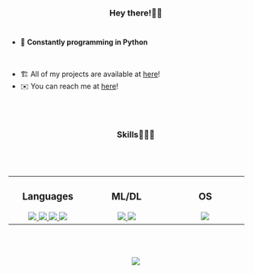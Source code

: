 ### <div align="center">Hey there!👋🏻</div>

#

- 🐍 **Constantly programming in Python**
<br>

- 🏗 All of my projects are available at [here](https://github.com/DexxterGWM?tab=repositories)!
- ✉️ You can reach me at [here](mailto:thedexxtergandc@gmail.com)!

<br/><br/>

### <div align="center">Skills👨🏻‍💻</div>

# 
<br>

<div align="center">

<table><tr><td valign="top" width="25%">

### <div align="center">Languages</div>
<div align="center">  

<a href="https://github.com/DexxterGWM">
<img src="https://img.shields.io/badge/python-black?style=for-the-badge&logo=python">
<img src="https://img.shields.io/badge/javascript-black?style=for-the-badge&logo=javascript">
<img src="https://img.shields.io/badge/sql-black?style=for-the-badge&logo=mysql">
<img src="https://img.shields.io/badge/lua-black?style=for-the-badge&logo=lua">
</a>

</div>

</td><td valign="top" width="25%">

### <div align="center">ML/DL</div>
<div align="center">

<a href="https://github.com/DexxterGWM">
<img src="https://img.shields.io/badge/pandas-black?style=for-the-badge&logo=pandas">
<img src="https://img.shields.io/badge/numpy-black?style=for-the-badge&logo=numpy">
</a>

</div>

</td><td valign="top" width="25%">

### <div align="center">OS</div>
<div align="center">
<a href="https://github.com/DexxterGWM">
<img src="https://img.shields.io/badge/Linux-black?style=for-the-badge&logo=Linux">
</a>
</div>
  
</td></tr></table>  

</div>

<br><br>

<div align="center">
  <a href="https://github.com/DexxterGWM">
    <img src="https://komarev.com/ghpvc/?username=DexxterGWM&&style=flat-square" />
  </a>
</div>


<!--
              (`.          ,-,
              ` `.     ,;' /
               ` .  ,'/ .'
                 `. X /.'
       .-;--''--.._` ` ('
     .'           /    `
    ,          ` '    Q '
    ,         ,   `._    \
 ,.|         '     `-.;_'
 :  . `   ;   `  ` --,.._;
  ' `     ,  )   .'
     `._  , '   /_
        ; ,''-,;' ``-
         ``-..__``--`
-->
